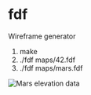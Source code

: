 # fdf
Wireframe generator

1.  make
2.  ./fdf maps/42.fdf
3.  ./fdf maps/mars.fdf


![Mars elevation data](https://imgur.com/a/ohTNkZA)
